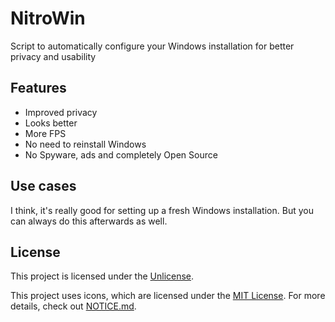 # NitroWin

Script to automatically configure your Windows installation for better privacy and usability

## Features

- Improved privacy
- Looks better
- More FPS
- No need to reinstall Windows
- No Spyware, ads and completely Open Source

## Use cases

I think, it's really good for setting up a fresh Windows installation. But you can always do this afterwards as well.

## License

This project is licensed under the [Unlicense](LICENSE).

This project uses icons, which are licensed under the [MIT License](NOTICE.md). For more details, check out [NOTICE.md](NOTICE.md).
